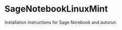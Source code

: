 SageNotebookLinuxMint
=====================

Installation instructions for Sage Norebook and autorun.
